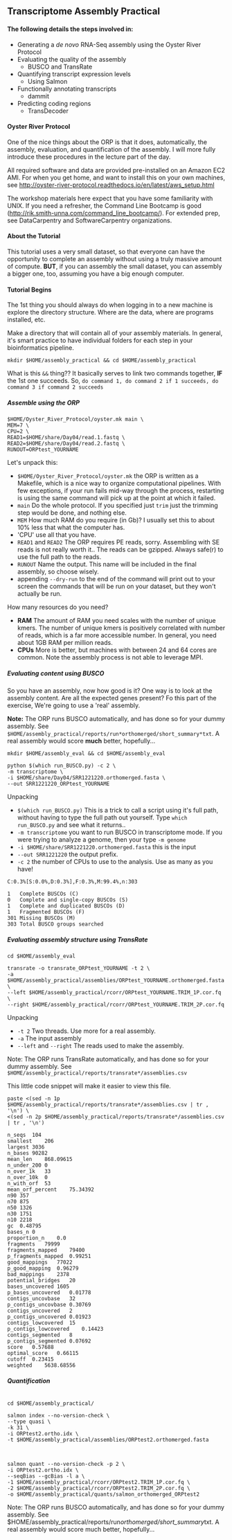 Transcriptome Assembly Practical
--

#### The following details the steps involved in:

- Generating a _de novo_ RNA-Seq assembly using the Oyster River Protocol
- Evaluating the quality of the assembly
  - BUSCO and TransRate
- Quantifying transcript expression levels
  - Using Salmon
- Functionally annotating transcripts
  - dammit
- Predicting coding regions
  - TransDecoder

#### Oyster River Protocol

One of the nice things about the ORP is that it does, automatically, the assembly, evaluation, and quantification of the assembly. I will more fully introduce these procedures in the lecture part of the day.

All required software and data are provided pre-installed on an Amazon EC2 AMI. For when you get home, and want to install this on your own machines, see http://oyster-river-protocol.readthedocs.io/en/latest/aws_setup.html

The workshop materials here expect that you have some familiarity with UNIX. If you need a refresher, the Command Line Bootcamp is good (http://rik.smith-unna.com/command_line_bootcamp/). For extended prep, see DataCarpentry and SoftwareCarpentry organizations.

#### About the Tutorial

This tutorial uses a very small dataset, so that everyone can have the opportunity to complete an assembly without using a truly massive amount of compute. **BUT**, if you can assembly the small dataset, you can assembly a bigger one, too, assuming you have a big enough computer.

#### Tutorial Begins

The 1st thing you should always do when logging in to a new machine is explore the directory structure. Where are the data, where are programs installed, etc.

Make a directory that will contain all of your assembly materials. In general, it's smart practice to have individual folders for each step in your bioinformatics pipeline.

```
mkdir $HOME/assembly_practical && cd $HOME/assembly_practical
```

What is this `&&` thing?? It basically serves to link two commands together, **IF** the 1st one succeeds. So, `do command 1, do command 2 if 1 succeeds, do command 3 if command 2 succeeds`

##### Assemble using the ORP

```
$HOME/Oyster_River_Protocol/oyster.mk main \
MEM=7 \
CPU=2 \
READ1=$HOME/share/Day04/read.1.fastq \
READ2=$HOME/share/Day04/read.2.fastq \
RUNOUT=ORPtest_YOURNAME
```

Let's unpack this:

- `$HOME/Oyster_River_Protocol/oyster.mk` the ORP is written as a Makefile, which is a nice way to organize computational pipelines. With few exceptions, if your run fails mid-way through the process, restarting is using the same command will pick up at the point at which it failed.
- `main` Do the whole protocol. If you specified just `trim`
 just the trimming step would be done, and nothing else.
- `MEM` How much RAM do you require (in Gb)? I usually set this to about 10% less that what the computer has.
- 'CPU' use all that you have.
- `READ1` and `READ2` The ORP requires PE reads, sorry. Assembling with SE reads is not really worth it.. The reads can be gzipped. Always safe(r) to use the full path to the reads.
- `RUNOUT` Name the output. This name will be included in the final assembly, so choose wisely.
- appending `--dry-run` to the end of the command will print out to your screen the commands that will be run on your dataset, but they won't actually be run.   


How many resources do you need?

- **RAM** The amount of RAM you need scales with the number of unique kmers. The number of unique kmers is positively correlated with number of reads, which is a far more accessible number. In general, you need about 1GB RAM per million reads.
- **CPUs** More is better, but machines with between 24 and 64 cores are common. Note the assembly process is not able to leverage MPI.

##### Evaluating content using BUSCO

So you have an assembly, now how good is it? One way is to look at the assembly content. Are all the expected genes present? Fo this part of the exercise, We're going to use a 'real' assembly.

**Note:** The ORP runs BUSCO automatically, and has done so for your dummy assembly. See `$HOME/assembly_practical/reports/run*orthomerged/short_summary*txt`. A real assembly would score **much** better, hopefully...

```
mkdir $HOME/assembly_eval && cd $HOME/assembly_eval

python $(which run_BUSCO.py) -c 2 \
-m transcriptome \
-i $HOME/share/Day04/SRR1221220.orthomerged.fasta \
--out SRR1221220_ORPtest_YOURNAME
```

Unpacking
- `$(which run_BUSCO.py)` This is a trick to call a script using it's full path, without having to type the full path out yourself. Type `which run_BUSCO.py` and see what it returns..
- `-m transcriptome` you want to run BUSCO in transcriptome mode. If you were trying to analyze a genome, then your type `-m genome`
- `-i $HOME/share/SRR1221220.orthomerged.fasta` this is the input
- `--out SRR1221220` the output prefix.
- `-c 2` the number of CPUs to use to the analysis. Use as many as you have!


```
C:0.3%[S:0.0%,D:0.3%],F:0.3%,M:99.4%,n:303

1	Complete BUSCOs (C)
0	Complete and single-copy BUSCOs (S)
1	Complete and duplicated BUSCOs (D)
1	Fragmented BUSCOs (F)
301	Missing BUSCOs (M)
303	Total BUSCO groups searched
```

##### Evaluating assembly structure using TransRate

```
cd $HOME/assembly_eval

transrate -o transrate_ORPtest_YOURNAME -t 2 \
-a $HOME/assembly_practical/assemblies/ORPtest_YOURNAME.orthomerged.fasta \
--left $HOME/assembly_practical/rcorr/ORPtest_YOURNAME.TRIM_1P.cor.fq \
--right $HOME/assembly_practical/rcorr/ORPtest_YOURNAME.TRIM_2P.cor.fq
```
Unpacking

- `-t 2` Two threads. Use more for a real assembly.
- `-a` The input assembly
- `--left` and `--right` The reads used to make the assembly.

Note: The ORP runs TransRate automatically, and has done so for your dummy assembly. See `$HOME/assembly_practical/reports/transrate*/assemblies.csv`

This little code snippet will make it easier to view this file.

```
paste <(sed -n 1p $HOME/assembly_practical/reports/transrate*/assemblies.csv | tr , '\n') \
<(sed -n 2p $HOME/assembly_practical/reports/transrate*/assemblies.csv | tr , '\n')
```

```
n_seqs	104
smallest	206
largest	3036
n_bases	90282
mean_len	868.09615
n_under_200	0
n_over_1k	33
n_over_10k	0
n_with_orf	53
mean_orf_percent	75.34392
n90	357
n70	875
n50	1326
n30	1751
n10	2218
gc	0.48795
bases_n	0
proportion_n	0.0
fragments	79999
fragments_mapped	79400
p_fragments_mapped	0.99251
good_mappings	77022
p_good_mapping	0.96279
bad_mappings	2378
potential_bridges	20
bases_uncovered	1605
p_bases_uncovered	0.01778
contigs_uncovbase	32
p_contigs_uncovbase	0.30769
contigs_uncovered	2
p_contigs_uncovered	0.01923
contigs_lowcovered	15
p_contigs_lowcovered	0.14423
contigs_segmented	8
p_contigs_segmented	0.07692
score	0.57688
optimal_score	0.66115
cutoff	0.23415
weighted	5638.68556
```

##### Quantification


```

cd $HOME/assembly_practical/

salmon index --no-version-check \
--type quasi \
-k 31 \
-i ORPtest2.ortho.idx \
-t $HOME/assembly_practical/assemblies/ORPtest2.orthomerged.fasta



salmon quant --no-version-check -p 2 \
-i ORPtest2.ortho.idx \
--seqBias --gcBias -l a \
-1 $HOME/assembly_practical/rcorr/ORPtest2.TRIM_1P.cor.fq \
-2 $HOME/assembly_practical/rcorr/ORPtest2.TRIM_2P.cor.fq \
-o $HOME/assembly_practical/quants/salmon_orthomerged_ORPtest2
```

Note: The ORP runs BUSCO automatically, and has done so for your dummy assembly. See $HOME/assembly_practical/reports/run*orthomerged/short_summary*txt. A real assembly would score much better, hopefully...
